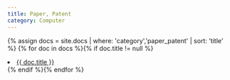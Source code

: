 ```yaml
---
title: Paper, Patent
category: Computer
---
```


{% assign docs = site.docs | where: 'category','paper_patent' | sort: 'title' %}
{% for doc in docs %}{% if doc.title != null %}
<li><a href="{{ site.baseurl}}{{ doc.url }}">{{ doc.title }}</a></li>
{% endif %}{% endfor %}

